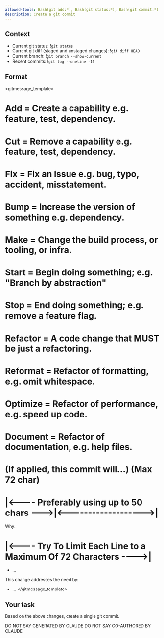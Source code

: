 ```yaml
---
allowed-tools: Bash(git add:*), Bash(git status:*), Bash(git commit:*)
description: Create a git commit
---
```


## Context

- Current git status: !`git status`
- Current git diff (staged and unstaged changes): !`git diff HEAD`
- Current branch: !`git branch --show-current`
- Recent commits: !`git log --oneline -10`

## Format

<gitmessage_template>
#   Add = Create a capability e.g. feature, test, dependency.
#   Cut = Remove a capability e.g. feature, test, dependency.
#   Fix = Fix an issue e.g. bug, typo, accident, misstatement.
#   Bump = Increase the version of something e.g. dependency.
#   Make = Change the build process, or tooling, or infra.
#   Start = Begin doing something; e.g. "Branch by abstraction"
#   Stop = End doing something; e.g. remove a feature flag.
#   Refactor = A code change that MUST be just a refactoring.
#   Reformat = Refactor of formatting, e.g. omit whitespace.
#   Optimize = Refactor of performance, e.g. speed up code.
#   Document = Refactor of documentation, e.g. help files.

# (If applied, this commit will...) <subject> (Max 72 char)
# |<----   Preferably using up to 50 chars   --->|<------------------->|

Why:
# |<----   Try To Limit Each Line to a Maximum Of 72 Characters   ---->|

* ...

This change addresses the need by:

* ...
</gitmessage_template>


## Your task

Based on the above changes, create a single git commit.

DO NOT SAY GENERATED BY CLAUDE
DO NOT SAY CO-AUTHORED BY CLAUDE
